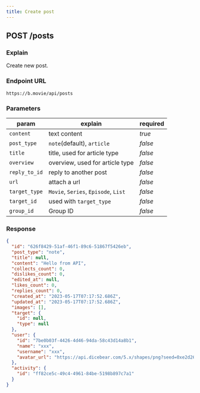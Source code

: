 ```yaml
---
title: Create post
---
```


## POST /posts

### Explain

Create new post.

### Endpoint URL

```
https://b.movie/api/posts
```

### Parameters

| param         | explain                              | required |
| ------------- | ------------------------------------ | -------- |
| `content`     | text content                         | _true_   |
| `post_type`   | `note`(default), `article`           | _false_  |
| `title`       | title, used for article type         | _false_  |
| `overview`    | overview, used for article type      | _false_  |
| `reply_to_id` | reply to another post                | _false_  |
| `url`         | attach a url                         | _false_  |
| `target_type` | `Movie`, `Series`, `Episode`, `List` | _false_  |
| `target_id`   | used with `target_type`              | _false_  |
| `group_id`    | Group ID                             | _false_  |

### Response

```json
{
  "id": "626f8429-51af-46f1-89c6-51867f5426eb",
  "post_type": "note",
  "title": null,
  "content": "Hello from API",
  "collects_count": 0,
  "dislikes_count": 0,
  "edited_at": null,
  "likes_count": 0,
  "replies_count": 0,
  "created_at": "2023-05-17T07:17:52.686Z",
  "updated_at": "2023-05-17T07:17:52.686Z",
  "images": [],
  "target": {
    "id": null,
    "type": null
  },
  "user": {
    "id": "7be0b03f-4426-4d46-94da-58c43d14a8b1",
    "name": "xxx",
    "username": "xxx",
    "avatar_url": "https://api.dicebear.com/5.x/shapes/png?seed=0xe2d26DDE236C397B53cC94e5FA70C84046f8d84a"
  },
  "activity": {
    "id": "ff82ce5c-49c4-4961-84be-5198b897c7a1"
  }
}
```
